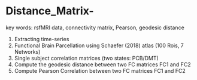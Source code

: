 # Distance_Matrix-
key words: rsfMRI data, connectivity matrix, Pearson, geodesic distance 
1. Extracting time-series
2. Functional Brain Parcellation using Schaefer (2018) atlas (100 Rois, 7 Networks) 
3. Single subject correlation matrices (two states: PCB/DMT)
4. Compute the geodesic distance between two FC matrices FC1 and FC2 
5. Compute Pearson Correlation between two FC matrices FC1 and FC2
